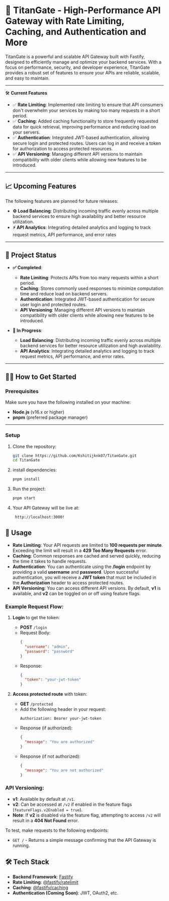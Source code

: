 # 🚀 **TitanGate** - High-Performance API Gateway with Rate Limiting, Caching, and Authentication and More

TitanGate is a powerful and scalable API Gateway built with Fastify, designed to efficiently manage and optimize your backend services. With a focus on performance, security, and developer experience, TitanGate provides a robust set of features to ensure your APIs are reliable, scalable, and easy to maintain.

---

🛠 **Current Features**
- ✅ **Rate Limiting**: Implemented rate limiting to ensure that API consumers don't overwhelm your services by making too many requests in a short period.
- ✅ **Caching**: Added caching functionality to store frequently requested data for quick retrieval, improving performance and reducing load on your servers.
- ✅ **Authentication**: Integrated JWT-based authentication, allowing secure login and protected routes. Users can log in and receive a token for authorization to access protected resources.
- ✅ **API Versioning**: Managing different API versions to maintain compatibility with older clients while allowing new features to be introduced.


---

## 📈 **Upcoming Features**

The following features are planned for future releases:

- **⚙️ Load Balancing**: Distributing incoming traffic evenly across multiple backend services to ensure high availability and better resource utilization.
- **⚡ API Analytics**: Integrating detailed analytics and logging to track request metrics, API performance, and error rates
 
---

## 🏁 **Project Status**

- **✅ Completed**:
    - **Rate Limiting**: Protects APIs from too many requests within a short period.
    - **Caching**: Stores commonly used responses to minimize computation time and reduce load on backend servers.
    - **Authentication**: Integrated JWT-based authentication for secure user login and protected routes.
    - **API Versioning**: Managing different API versions to maintain compatibility with older clients while allowing new features to be introduced.

- **🚧 In Progress**:
    - **Load Balancing**: Distributing incoming traffic evenly across multiple backend services for better resource utilization and high availability.
    - **API Analytics**: Integrating detailed analytics and logging to track request metrics, API performance, and error rates.

---

## 🧑‍💻 **How to Get Started**

### Prerequisites

Make sure you have the following installed on your machine:

- **Node.js** (v16.x or higher)
- **pnpm** (preferred package manager)

---

### Setup

1. Clone the repository:

   ```bash
   git clone https://github.com/Kshitijknk07/TitanGate.git
   cd TitanGate
   ```
2. install dependencies:

   ```bash
   pnpm install
   ```
3. Run the project:

   ```bash
   pnpm start
   ```
4. Your API Gateway will be live at:
   
   ```bash
    http://localhost:3000!
   ```
   

## 📝 **Usage**

- **Rate Limiting**: Your API requests are limited to **100 requests per minute**. Exceeding the limit will result in a **429 Too Many Requests** error.
- **Caching**: Common responses are cached and served quickly, reducing the time it takes to handle requests.
- **Authentication**: You can authenticate using the **/login** endpoint by providing a valid **username** and **password**. Upon successful authentication, you will receive a **JWT token** that must be included in the **Authorization** header to access protected routes.
- **API Versioning**: You can access different API versions. By default, **v1** is available, and **v2** can be toggled on or off using feature flags.

### Example Request Flow:
1. **Login** to get the token:
   - **POST** `/login`
   - Request Body:
     ```json
     {
       "username": "admin",
       "password": "password"
     }
     ```
   - Response:
     ```json
     {
       "token": "your-jwt-token"
     }
     ```

2. **Access protected route** with token:
   - **GET** `/protected`
   - Add the following header in your request:
     ```
     Authorization: Bearer your-jwt-token
     ```
   - Response (if authorized):
     ```json
     {
       "message": "You are authorized"
     }
     ```
   - Response (if not authorized):
     ```json
     {
       "message": "You are not authorized"
     }
     ```

### API Versioning:
- **v1**: Available by default at `/v1`.
- **v2**: Can be accessed at `/v2` if enabled in the feature flags (`featureFlags.v2Enabled = true`).
- **Note**: If **v2** is disabled via the feature flag, attempting to access `/v2` will result in a **404 Not Found** error.

To test, make requests to the following endpoints:

- `GET /` - Returns a simple message confirming that the API Gateway is running.

## 🛠 **Tech Stack**

- **Backend Framework**: [Fastify](https://www.fastify.io/)
- **Rate Limiting**: [@fastify/ratelimit](https://www.npmjs.com/package/@fastify/ratelimit)
- **Caching**: [@fastify/caching](https://www.npmjs.com/package/@fastify/caching)
- **Authentication (Coming Soon)**: JWT, OAuth2, etc.




